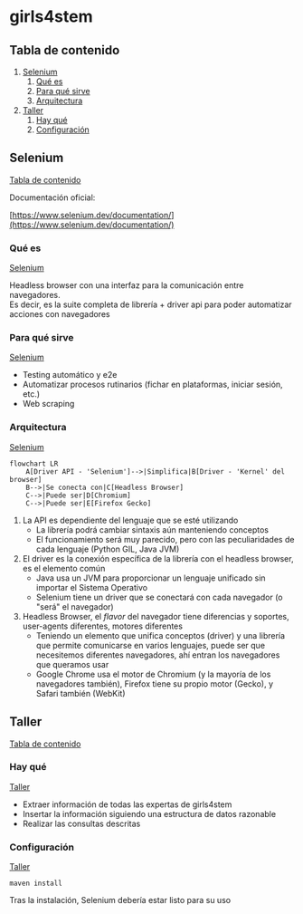 # girls4stem

## Tabla de contenido

1. [Selenium](#selenium)
   1. [Qué es](#qué-es)
   1. [Para qué sirve](#para-qué-sirve)
   1. [Arquitectura](#arquitectura)
1. [Taller](#taller)
   1. [Hay qué](#hay-qué)
   1. [Configuración](#configuración)

## Selenium

[Tabla de contenido](#tabla-de-contenido)

Documentación oficial:

[https://www.selenium.dev/documentation/](https://www.selenium.dev/documentation/)

### Qué es

[Selenium](#selenium)

Headless browser con una interfaz para la comunicación entre navegadores.\
Es decir, es la suite completa de librería + driver api para poder automatizar acciones con navegadores

### Para qué sirve

[Selenium](#selenium)

- Testing automático y e2e
- Automatizar procesos rutinarios (fichar en plataformas, iniciar sesión, etc.)
- Web scraping

### Arquitectura

[Selenium](#selenium)

```mermaid
flowchart LR
    A[Driver API - 'Selenium']-->|Simplifica|B[Driver - 'Kernel' del browser]
    B-->|Se conecta con|C[Headless Browser]
    C-->|Puede ser|D[Chromium]
    C-->|Puede ser|E[Firefox Gecko]
```

1. La API es dependiente del lenguaje que se esté utilizando
   - La librería podrá cambiar sintaxis aún manteniendo conceptos
   - El funcionamiento será muy parecido, pero con las peculiaridades de cada lenguaje (Python GIL, Java JVM)
1. El driver es la conexión específica de la librería con el headless browser, es el elemento común
   - Java usa un JVM para proporcionar un lenguaje unificado sin importar el Sistema Operativo
   - Selenium tiene un driver que se conectará con cada navegador (o "será" el navegador)
1. Headless Browser, el _flavor_ del navegador tiene diferencias y soportes, user-agents diferentes, motores diferentes
   - Teniendo un elemento que unifica conceptos (driver) y una librería que permite comunicarse en varios lenguajes, puede ser que necesitemos diferentes navegadores, ahí entran los navegadores que queramos usar
   - Google Chrome usa el motor de Chromium (y la mayoría de los navegadores también), Firefox tiene su propio motor (Gecko), y Safari también (WebKit)

## Taller

[Tabla de contenido](#tabla-de-contenido)

### Hay qué

[Taller](#taller)

- Extraer información de todas las expertas de girls4stem
- Insertar la información siguiendo una estructura de datos razonable
- Realizar las consultas descritas

### Configuración

[Taller](#taller)

```
maven install
```

Tras la instalación, Selenium debería estar listo para su uso
